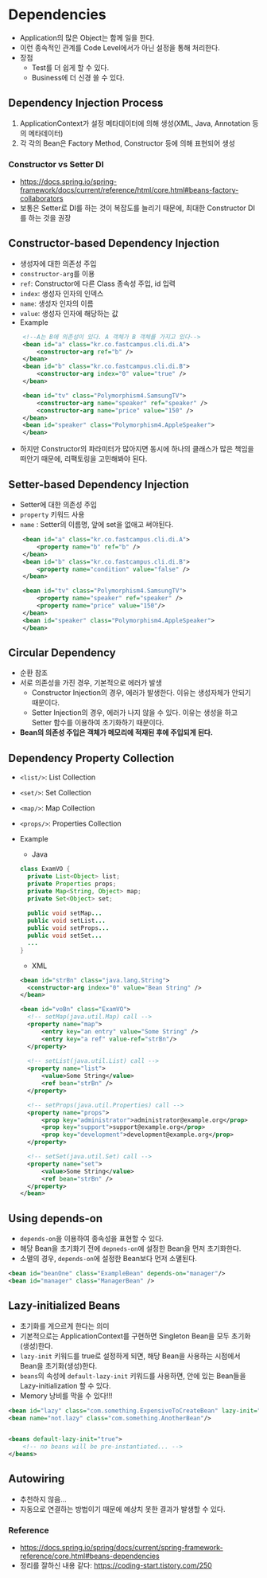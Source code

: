 # Dependencies
* Application의 많은 Object는 함께 일을 한다.
* 이런 종속적인 관계를 Code Level에서가 아닌 설정을 통해 처리한다.
* 장점
    * Test를 더 쉽게 할 수 있다.
    * Business에 더 신경 쓸 수 있다.


## Dependency Injection Process
1) ApplicationContext가 설정 메타데이터에 의해 생성(XML, Java, Annotation 등의 메타데이터)
2) 각 각의 Bean은 Factory Method, Constructor 등에 의해 표현되어 생성

### Constructor vs Setter DI
* https://docs.spring.io/spring-framework/docs/current/reference/html/core.html#beans-factory-collaborators 
* 보통은 Setter로 DI를 하는 것이 복잡도를 늘리기 때문에, 최대한 Constructor DI를 하는 것을 권장

    
## Constructor-based Dependency Injection
* 생성자에 대한 의존성 주입
* ```constructor-arg```를 이용
* ```ref```: Constructor에 다른 Class 종속성 주입, id 입력
* ```index```: 생성자 인자의 인덱스
* ```name```: 생성자 인자의 이름
* ```value```: 생성자 인자에 해당하는 값
* Example
```xml
    <!--A는 B에 의존성이 있다. A 객체가 B 객체를 가지고 있다-->
    <bean id="a" class="kr.co.fastcampus.cli.di.A">
        <constructor-arg ref="b" />
    </bean>
    <bean id="b" class="kr.co.fastcampus.cli.di.B">
        <constructor-arg index="0" value="true" />
    </bean>

	<bean id="tv" class="Polymorphism4.SamsungTV">
		<constructor-arg name="speaker" ref="speaker" />
		<constructor-arg name="price" value="150" />
	</bean>
	<bean id="speaker" class="Polymorphism4.AppleSpeaker">
	</bean>    
```
* 하지만 Constructor의 파라미터가 많아지면 동시에 하나의 클래스가 많은 책임을 떠안기 때문에, 리팩토링을 고민해봐야 된다.


## Setter-based Dependency Injection
* Setter에 대한 의존성 주입
* ```property``` 키워드 사용
* ```name``` : Setter의 이름명, 앞에 set을 없애고 써야된다.
```xml
    <bean id="a" class="kr.co.fastcampus.cli.di.A">
        <property name="b" ref="b" />
    </bean>
    <bean id="b" class="kr.co.fastcampus.cli.di.B">
        <property name="condition" value="false" />
    </bean>

	<bean id="tv" class="Polymorphism4.SamsungTV">
		<property name="speaker" ref="speaker" />
        <property name="price" value="150"/>
	</bean>
	<bean id="speaker" class="Polymorphism4.AppleSpeaker">
	</bean>
```


## Circular Dependency
* 순환 참조
* 서로 의존성을 가진 경우, 기본적으로 에러가 발생
    * Constructor Injection의 경우, 에러가 발생한다. 이유는 생성자체가 안되기 때문이다.
    * Setter Injection의 경우, 에러가 나지 않을 수 있다. 이유는 생성을 하고 Setter 함수를 이용하여 초기화하기 때문이다.
* **Bean의 의존성 주입은 객체가 메모리에 적재된 후에 주입되게 된다.**


## Dependency Property Collection
* ```<list/>```: List Collection
* ```<set/>```: Set Collection
* ```<map/>```: Map Collection
* ```<props/>```: Properties Collection
* Example
    * Java
    ```java
    class ExamVO {
      private List<Object> list;
      private Properties props;
      private Map<String, Object> map;
      private Set<Object> set;
      
      public void setMap...
      public void setList...
      public void setProps...
      public void setSet...
      ...
    }
    ```
  
    * XML
    ```xml
    <bean id="strBn" class="java.lang.String">
      <constructor-arg index="0" value="Bean String" />
    </bean>

    <bean id="voBn" class="ExamVO">
      <!-- setMap(java.util.Map) call -->
      <property name="map">
          <entry key="an entry" value="Some String" />
          <entry key="a ref" value-ref="strBn"/>
      </property>
      
      <!-- setList(java.util.List) call -->
      <property name="list">
          <value>Some String</value>
          <ref bean="strBn" />
      </property>
  
      <!-- setProps(java.util.Properties) call -->
      <property name="props">
          <prop key="administrator">administrator@example.org</prop>
          <prop key="support">support@example.org</prop>
          <prop key="development">development@example.org</prop>
      </property>
  
      <!-- setSet(java.util.Set) call -->
      <property name="set">
          <value>Some String</value>
          <ref bean="strBn" />
      </property>          
    </bean>
    ```

## Using depends-on
* ```depends-on```을 이용하여 종속성을 표현할 수 있다.
* 해당 Bean을 초기화기 전에 ```depneds-on```에 설정한 Bean을 먼저 초기화한다.
* 소멸의 경우, ```depends-on```에 설정한 Bean보다 먼저 소멸된다.
```xml
<bean id="beanOne" class="ExampleBean" depends-on="manager"/>
<bean id="manager" class="ManagerBean" />
```
## Lazy-initialized Beans
* 초기화를 게으르게 한다는 의미
* 기본적으로는 ApplicationContext를 구현하면 Singleton Bean을 모두 초기화(생성)한다.
* ```lazy-init``` 키워드를 true로 설정하게 되면, 해당 Bean을 사용하는 시점에서 Bean을 초기화(생성)한다.
* ```beans```의 속성에 ```default-lazy-init``` 키워드를 사용하면, 안에 있는 Bean들을 Lazy-initialization 할 수 있다.
* Memory 낭비를 막을 수 있다!!!
```xml
<bean id="lazy" class="com.something.ExpensiveToCreateBean" lazy-init="true"/>
<bean name="not.lazy" class="com.something.AnotherBean"/>


<beans default-lazy-init="true">
    <!-- no beans will be pre-instantiated... -->
</beans>
```

## Autowiring
* 추천하지 않음...
* 자동으로 연결하는 방법이기 때문에 예상치 못한 결과가 발생할 수 있다.

### Reference
* https://docs.spring.io/spring/docs/current/spring-framework-reference/core.html#beans-dependencies
* 정리를 잘하신 내용 같다: https://coding-start.tistory.com/250

